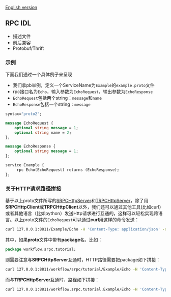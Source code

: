 [English version](/docs/en/tutorial-01-idl.md)

## RPC IDL
- 描述文件
- 前后兼容
- Protobuf/Thrift

### 示例
下面我们通过一个具体例子来呈现
- 我们拿pb举例，定义一个ServiceName为``Example``的``example.proto``文件
- rpc接口名为``Echo``，输入参数为``EchoRequest``，输出参数为``EchoResponse``
- ``EchoRequest``包括两个string：``message``和``name``
- ``EchoResponse``包括一个string：``message``

~~~proto
syntax="proto2";

message EchoRequest {
    optional string message = 1;
    optional string name = 2;
};

message EchoResponse {
    optional string message = 1;
};

service Example {
     rpc Echo(EchoRequest) returns (EchoResponse);
};
~~~

### 关于HTTP请求路径拼接
基于以上proto文件所写的[SRPCHttpServer](https://github.com/sogou/srpc#3-servercc)和[TRPCHttpServer]((/tutorial/tutorial-13-trpc_http_server.cc))，除了用**SRPCHttpClient**或**TRPCHttpClient**以外，我们还可以通过其他工具(比如curl）或者其他语言（比如python）发送Http请求进行互通的，这样可以轻松实现跨语言。以上proto文件的`EchoRequest`可以通过**curl**用这样的命令发送：
```sh
curl 127.0.0.1:8811/Example/Echo -H 'Content-Type: application/json' -d '{message:"from curl",name:"CURL"}'
```

其中，如果**proto**文件中带有**package**名，比如：
```proto
package workflow.srpc.tutorial;
```

则需要注意与**SRPCHttpServer**互通时，HTTP路径需要把package如下拼接：
```sh
curl 127.0.0.1:8811/workflow/srpc/tutorial/Example/Echo -H 'Content-Type: application/json' -d '{message:"from curl",name:"CURL"}'
```

而与**TRPCHttpServer**互通时，路径如下拼接：
```sh
curl 127.0.0.1:8811/workflow.srpc.tutorial.Example/Echo -H 'Content-Type: application/json' -d '{message:"from curl",name:"CURL"}'
```

